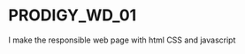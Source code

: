# PRODIGY_WD_01
I make the responsible web page with html CSS and javascript 
<!DOCTYPE html>
<html lang="en">
<head>
    <meta charset="UTF-8">
    <meta name="viewport" content="width=device-width, initial-scale=1.0">
    <title>Navigation</title>
    <style>
        
    </style>
</head>
<body>
    <link rel="stylesheet" href="styles.css">
   <header>
        <nav class="navbar">
            <ul>
                <li><a href="#">Home</a></li>
                <li><a href="#">About</a></li>
                <li><a href="#">Services</a></li>
                <li><a href="#">Portfolio </a></li>
                <div class="search"> 
                    <input type="text" name="search" id="search" placeholder="Search">
                </div>
            </ul>
        </nav>
        <HR>
        <p>Lorem ipsum dolor sit amet consectetur adipisicing elit. Eius error molestias facilis in iure id excepturi dicta totam maxime! Consequuntur consectetur impedit saepe! Labore numquam eum dolorem porro error quam.</p>
        <HR>
            <big>This is the just sample basic of web page  </big>
            <hr>

        
    </header>
    <h1><font color="#8EE4AF" hight="100">Resgistration from</font></h1> 
        <from action="/action.php">
            <input type="username" placeholder="username">
           <br><br>
            <input type="password" placeholder="Password">
           <br><br>
           <a href="details.html">
        <input type="submit" value="submit">
        </a>
        <br>
    <footer><h3>
        contact me 
     </h3>
     </footer>
     <!--this is the linked in url profile with image-->
     <a href="https://www.linkedin.com/in/ahmed-syed-31a60a271/" ><img src="https://static.vecteezy.com/system/resources/previews/018/930/587/non_2x/linkedin-logo-linkedin-icon-transparent-free-png.png" alt="LinkedIn" height="100" >
      
</body>
</html>
CSS CODE FROM HERE

body{
  background-color: #DFF5FF;
  color: black;
}
.navbar{
  background-color: #3a4664;
  border-radius: 36px;

}
.navbar ul{
  overflow: auto;
}
.navbar li{
  float: left;
  list-style: none;
  padding: 3px 3px;
  margin: 13px 20px;

}
.navbar li a{
  padding: 3px 3px;
  text-decoration: none;
  color: white;
  transition: .3s;
  
}
.navbar li a:hover{
  background-color: rgb(88, 86, 86);
  color: aquamarine;
}
.search{
  float: right;
  color: rgb(190, 239, 239);
  padding: 12px 17px;
}
.navbar input{
  border: white;
  border-radius: 14px;
  padding: 3px 17px;
  width: 129px;
}
JAVA CODE FROM HERE FOR THE SMALL ACTION IN THE WEB PAGE 
window.addEventListener('scroll', function() {
    const navbar = document.getElementById('navbar');
    if (window.scrollY > 8) {
      navbar.classList.add('scrolled');
    } else {
      navbar.classList.remove('scrolled');
    }
});
  
